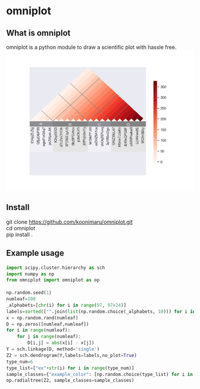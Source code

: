 # omniplot

## What is omniplot

omniplot is a python module to draw a scientific plot with hassle free.
![example](example.png "example")

## Install

git clone https://github.com/koonimaru/omniplot.git <br>
cd omniplot <br>
pip install .

## Example usage
```python
import scipy.cluster.hierarchy as sch
import numpy as np
from omniplot import omniplot as op

np.random.seed(1)
numleaf=100
_alphabets=[chr(i) for i in range(97, 97+24)]
labels=sorted(["".join(list(np.random.choice(_alphabets, 10))) for i in range(numleaf)])
x = np.random.rand(numleaf)
D = np.zeros([numleaf,numleaf])
for i in range(numleaf):
    for j in range(numleaf):
        D[i,j] = abs(x[i] - x[j])
Y = sch.linkage(D, method='single')
Z2 = sch.dendrogram(Y,labels=labels,no_plot=True)
type_num=6
type_list=["ex"+str(i) for i in range(type_num)]
sample_classes={"example_color": [np.random.choice(type_list) for i in range(numleaf)]}
op.radialtree(Z2, sample_classes=sample_classes)
```